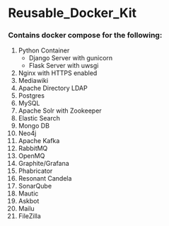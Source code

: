 # Reusable_Docker_Kit

### Contains docker compose for the following:

1. Python Container
    - Django Server with gunicorn
    - Flask Server with uwsgi
2. Nginx with HTTPS enabled
3. Mediawiki
4. Apache Directory LDAP
5. Postgres
6. MySQL
7. Apache Solr with Zookeeper
8. Elastic Search
9. Mongo DB
10. Neo4j
11. Apache Kafka
12. RabbitMQ
13. OpenMQ
14. Graphite/Grafana
15. Phabricator
16. Resonant Candela
17. SonarQube
18. Mautic
19. Askbot
20. Mailu
21. FileZilla